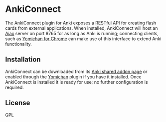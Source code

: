 # AnkiConnect #

The AnkiConnect plugin for [Anki](http://ankisrs.net/) exposes a
[RESTful](https://en.wikipedia.org/wiki/Representational_state_transfer) API for creating flash cards from external
applications. When installed, AnkiConnect will host an [Ajax](https://en.wikipedia.org/wiki/Ajax_(programming)) server
on port 8765 for as long as Anki is running; connecting clients, such as [Yomichan for
Chrome](https://foosoft.net/projects/yomichan-chrome) can make use of this interface to extend Anki functionality.


## Installation ##

AnkiConnect can be downloaded from its [Anki shared addon page](https://ankiweb.net/shared/info/2055492159) or enabled
through the [Yomichan](https://foosoft.net/projects/yomichan) plugin if you have it installed. Once AnkiConnect is installed it is ready
for use; no further configuration is required.

## License ##

GPL
